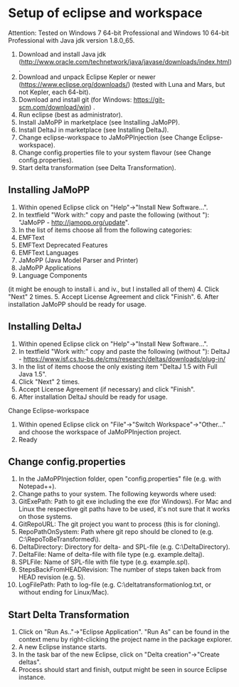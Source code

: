 # Setup of eclipse and workspace

Attention: Tested on Windows 7 64-bit Professional and Windows 10 64-bit Professional with Java jdk version 1.8.0_65.

1. Download and install Java jdk (http://www.oracle.com/technetwork/java/javase/downloads/index.html).
2. Download and unpack Eclipse Kepler or newer (https://www.eclipse.org/downloads/) (tested with Luna and Mars, but not Kepler, each 64-bit).
3. Download and install git (for Windows: https://git-scm.com/download/win) .
4. Run eclipse (best as administrator).
5. Install JaMoPP in marketplace (see Installing JaMoPP).
6. Install DeltaJ in marketplace (see Installing DeltaJ).
7. Change eclipse-workspace to JaMoPPInjection (see Change Eclipse-workspace).
8. Change config.properties file to your system flavour (see Change config.properties).
9. Start delta transformation (see Delta Transformation).

## Installing JaMoPP

1. Within opened Eclipse click on "Help"->"Install New Software...".
2. In textfield "Work with:" copy and paste the following (without "): "JaMoPP - http://jamopp.org/update".
3. In the list of items choose all from the following categories: 
  1. EMFText
  2. EMFText Deprecated Features
  3. EMFText Languages
  4. JaMoPP (Java Model Parser and Printer)
  5. JaMoPP Applications
  6. Language Components
  
   (it might be enough to install i. and iv., but I installed all of them)
4. Click "Next" 2 times.
5. Accept License Agreement and click "Finish".
6. After installation JaMoPP should be ready for usage.


## Installing DeltaJ

1. Within opened Eclipse click on "Help"->"Install New Software...".
2. In textfield "Work with:" copy and paste the following (without "): DeltaJ - https://www.isf.cs.tu-bs.de/cms/research/deltas/downloads/plug-in/
3. In the list of items choose the only existing item "DeltaJ 1.5 with Full Java 1.5".
4. Click "Next" 2 times.
5. Accept License Agreement (if necessary) and click "Finish".
6. After installation DeltaJ should be ready for usage.


Change Eclipse-workspace

1. Within opened Eclipse click on "File"->"Switch Workspace"->"Other..." and choose the workspace of JaMoPPInjection project.
2. Ready


## Change config.properties

1. In the JaMoPPInjection folder, open "config.properties" file (e.g. with Notepad++).
2. Change paths to your system. The following keywords where used:
  1. GitExePath: Path to git exe including the exe (for Windows). For Mac and Linux the respective git paths have to be used, it's not sure that it works on those systems.
  2. GitRepoURL: The git project you want to process (this is for cloning).
  3. RepoPathOnSystem: Path where git repo should be cloned to (e.g. C:\\RepoToBeTransformed\\).
  4. DeltaDirectory: Directory for delta- and SPL-file (e.g. C:\\DeltaDirectory).
  5. DeltaFile: Name of delta-file with file type (e.g. example.deltaj).
  6. SPLFile: Name of SPL-file with file type (e.g. example.spl).
  7. StepsBackFromHEADRevision: The number of steps taken back from HEAD revision (e.g. 5).
  8. LogFilePath: Path to log-file (e.g. C:\\deltatransformationlog.txt, or without ending for Linux/Mac).
	
## Start Delta Transformation

1. Click on "Run As.."->"Eclipse Application". "Run As" can be found in the context menu by right-clicking the project name in the package explorer.
2. A new Eclipse instance starts.
3. In the task bar of the new Eclipse, click on "Delta creation"->"Create deltas".
4. Process should start and finish, output might be seen in source Eclipse instance.

